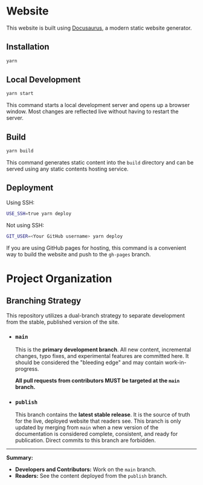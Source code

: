 # Website

This website is built using [Docusaurus](https://docusaurus.io/), a modern static website generator.

## Installation

```bash
yarn
```

## Local Development

```bash
yarn start
```

This command starts a local development server and opens up a browser window. Most changes are reflected live without having to restart the server.

## Build

```bash
yarn build
```

This command generates static content into the `build` directory and can be served using any static contents hosting service.

## Deployment

Using SSH:

```bash
USE_SSH=true yarn deploy
```

Not using SSH:

```bash
GIT_USER=<Your GitHub username> yarn deploy
```

If you are using GitHub pages for hosting, this command is a convenient way to build the website and push to the `gh-pages` branch.


# Project Organization

## Branching Strategy

This repository utilizes a dual-branch strategy to separate development from the stable, published version of the site.

*   ### `main`
    This is the **primary development branch**. All new content, incremental changes, typo fixes, and experimental features are committed here. It should be considered the "bleeding edge" and may contain work-in-progress.

    **All pull requests from contributors MUST be targeted at the `main` branch.**

*   ### `publish`
    This branch contains the **latest stable release**. It is the source of truth for the live, deployed website that readers see. This branch is only updated by merging from `main` when a new version of the documentation is considered complete, consistent, and ready for publication. Direct commits to this branch are forbidden.

---

**Summary:**
*   **Developers and Contributors:** Work on the `main` branch.
*   **Readers:** See the content deployed from the `publish` branch.
